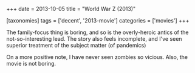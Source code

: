 +++
date = 2013-10-05
title = "World War Z (2013)"

[taxonomies]
tags = ['decent', '2013-movie']
categories = ['movies']
+++

The family-focus thing is boring, and so is the overly-heroic antics of
the not-so-interesting lead. The story also feels incomplete, and I've
seen superior treatment of the subject matter (of pandemics)

On a more positive note, I have never seen zombies so vicious. Also, the
movie is not boring.
